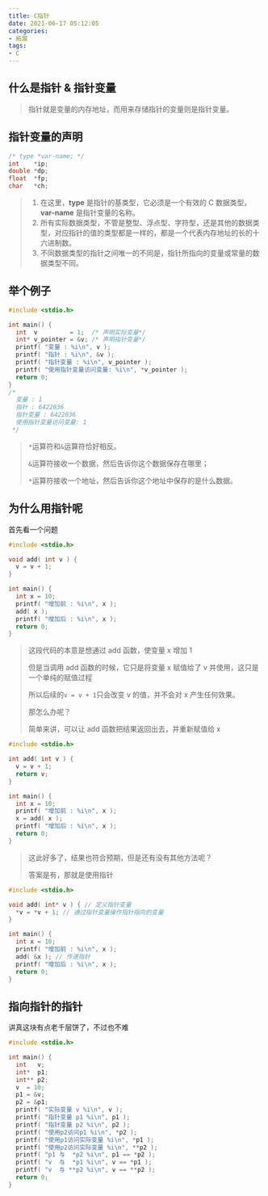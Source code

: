 ```yaml
---
title: C指针
date: 2021-06-17 05:12:05
categories: 
- 拓展
tags:
- C
---
```


## 什么是指针 & 指针变量

> 指针就是变量的内存地址，而用来存储指针的变量则是指针变量。

## 指针变量的声明

```c
/* type *var-name; */
int    *ip;
double *dp;
float  *fp;
char   *ch;
```

> 1. 在这里，**type** 是指针的基类型，它必须是一个有效的 C 数据类型，**var-name** 是指针变量的名称。
> 2. 所有实际数据类型，不管是整型、浮点型、字符型，还是其他的数据类型，对应指针的值的类型都是一样的，都是一个代表内存地址的长的十六进制数。
> 3. 不同数据类型的指针之间唯一的不同是，指针所指向的变量或常量的数据类型不同。

## 举个例子

```c
#include <stdio.h>

int main() {
  int  v         = 1;  /* 声明实际变量*/
  int* v_pointer = &v; /* 声明指针变量*/
  printf( "变量 : %i\n", v );
  printf( "指针 : %i\n", &v );
  printf( "指针变量 : %i\n", v_pointer );
  printf( "使用指针变量访问变量: %i\n", *v_pointer );
  return 0;
}
/* 
  变量 : 1
  指针 : 6422036
  指针变量 : 6422036
  使用指针变量访问变量: 1
 */
```

> `*`运算符和`&`运算符恰好相反。
>
> `&`运算符接收一个数据，然后告诉你这个数据保存在哪里；
>
> `*`运算符接收一个地址，然后告诉你这个地址中保存的是什么数据。

## 为什么用指针呢	

首先看一个问题

```c
#include <stdio.h>

void add( int v ) {
  v = v + 1;
}

int main() {
  int x = 10;
  printf( "增加前 : %i\n", x );
  add( x );
  printf( "增加后 : %i\n", x );
  return 0;
}
```

> 这段代码的本意是想通过 add 函数，使变量 x 增加 1
>
> 但是当调用 add 函数的时候，它只是将变量 x 赋值给了 v 并使用，这只是一个单纯的赋值过程
>
> 所以后续的`v = v + 1`只会改变 v 的值，并不会对 x 产生任何效果。
>
> 那怎么办呢？
>
> 简单来讲，可以让 add 函数把结果返回出去，并重新赋值给 x

```c
#include <stdio.h>

int add( int v ) {
  v = v + 1;
  return v;
}

int main() {
  int x = 10;
  printf( "增加前 : %i\n", x );
  x = add( x );
  printf( "增加后 : %i\n", x );
  return 0;
}
```

> 这此好多了，结果也符合预期，但是还有没有其他方法呢？
>
> 答案是有，那就是使用指针

```c
#include <stdio.h>

void add( int* v ) { // 定义指针变量
  *v = *v + 1; // 通过指针变量操作指针指向的变量
}

int main() {
  int x = 10;
  printf( "增加前 : %i\n", x );
  add( &x ); // 传递指针
  printf( "增加后 : %i\n", x );
  return 0;
}
```

## 指向指针的指针

讲真这块有点老千层饼了，不过也不难

```c
#include <stdio.h>

int main() {
  int   v;
  int*  p1;
  int** p2;
  v  = 10;
  p1 = &v;
  p2 = &p1;
  printf( "实际变量 v %i\n", v );
  printf( "指针变量 p1 %i\n", p1 );
  printf( "指针变量 p2 %i\n", p2 );
  printf( "使用p2访问p1 %i\n", *p2 );
  printf( "使用p1访问实际变量 %i\n", *p1 );
  printf( "使用p2访问实际变量 %i\n", **p2 );
  printf( "p1 与  *p2 %i\n", p1 == *p2 );
  printf( "v  与  *p1 %i\n", v == *p1 );
  printf( "v  与 **p2 %i\n", v == **p2 );
  return 0;
}
```

